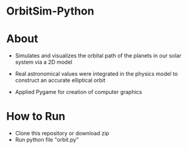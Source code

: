 # OrbitSim-Python

# About
- Simulates and visualizes the orbital path of the planets in our solar system via a 2D model

- Real astronomical values were integrated in the physics model to construct an accurate elliptical orbit

- Applied Pygame for creation of computer graphics

# How to Run
- Clone this repository or download zip
- Run python file "orbit.py"

